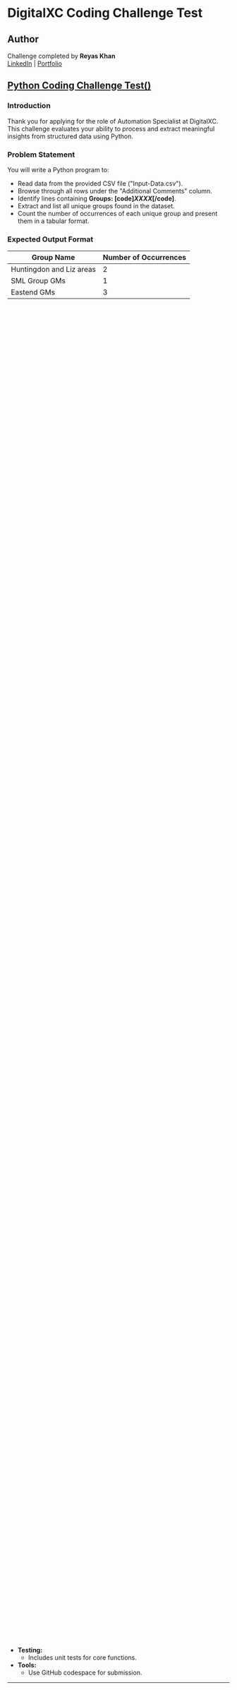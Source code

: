 # DigitalXC Coding Challenge Test

## Author
Challenge completed by **Reyas Khan**  
[LinkedIn](https://www.linkedin.com/in/reyas-khan-16640825b/) | [Portfolio](https://rewyekha.github.io/#/home)

## [Python Coding Challenge Test()](https://github.com/rewyekha/Python-challenge/blob/8301254fbf7d3406a347ac48b08ca5c469340d0a/Python%20Coding%20challenge%20test/extract_groups.py)

### Introduction
Thank you for applying for the role of Automation Specialist at DigitalXC. This challenge evaluates your ability to process and extract meaningful insights from structured data using Python.

### Problem Statement
You will write a Python program to:
- Read data from the provided CSV file ("Input-Data.csv").
- Browse through all rows under the "Additional Comments" column.
- Identify lines containing **Groups: [code]<I>XXXX</I>[/code]**.
- Extract and list all unique groups found in the dataset.
- Count the number of occurrences of each unique group and present them in a tabular format.

### Expected Output Format
| Group Name | Number of Occurrences |
|------------|----------------------|
| Huntingdon and Liz areas | 2 |
| SML Group GMs | 1 |
| Eastend GMs | 3 |

### Code Logic and Flow

1. **Read the CSV File:**
   - Open and read the "Input-Data.csv" file using the `csv` module.
   - Store relevant data from the "Additional Comments" column.

2. **Extract Group Information:**
   - Use regular expressions (`re` module) to detect patterns matching **Groups: [code]<I>XXXX</I>[/code]**.
   - Extract the group names from the matched text.

3. **Process Data and Count Unique Groups:**
   - Store extracted group names in a dictionary where the key is the group name and the value is its count.
   - Ensure multiple groups in a single entry are split properly and counted separately.

4. **Output the Results:**
   - Save the results into a new CSV file with columns `Group Name` and `Number of Occurrences`.
   - Display the output in a structured format.

### Functions Breakdown

#### `parse_csv(file_path: str) -> list`
Reads and extracts text from the "Additional Comments" column.

#### `extract_groups(text: str) -> list`
Uses regular expressions to identify and extract groups from the given text.

#### `count_groups(group_list: list) -> dict`
Aggregates the extracted group names and counts their occurrences.

#### `save_to_csv(output_file: str, data: dict)`
Writes the final grouped data into a new CSV file.

### Installation & Usage

#### Clone the Repository
```sh
git clone <repository_url>
cd <repository_directory>
```

#### Run the Script
```sh
python extract_groups.py
```

#### Dependencies
- Python 3.x
- `csv` module (built-in)
- `re` module (built-in)

---

## [Full Stack Engineer Coding Challenge](https://github.com/rewyekha/Python-challenge/blob/8301254fbf7d3406a347ac48b08ca5c469340d0a/Full%20stack%20Engineer%20Coding%20challenge/secret_santa.py)

### Secret Santa Game

#### Background
Acme Inc. is organizing a **Secret Santa** event among employees. Each employee must be randomly assigned a recipient ("Secret Child") while ensuring fairness and avoiding conflicts from previous years.

### Problem Statement
Your task is to automate the Secret Santa assignment process using Python. The program should:
1. Read employee details from a CSV file.
2. Assign each employee a unique Secret Child while following these rules:
   - An employee cannot be assigned themselves.
   - Employees should not receive the same Secret Child as last year.
   - Each employee must have exactly one Secret Child.
   - Each Secret Child should be assigned only once.
3. Generate a new CSV file containing the Secret Santa pairings.
4. Handle edge cases, errors, and ensure the program is modular and scalable.

### Expected Output Format
A new CSV file with:
| Employee Name | Employee Email | Secret Child Name | Secret Child Email |
|--------------|--------------|------------------|------------------|

### Code Logic and Flow

1. **Read Employee Data:**
   - Parse the employee list from the CSV file.
   - Store employees in a list of objects.

2. **Ensure Unique Assignments:**
   - Load last year's assignments (if available) and store them in a dictionary.
   - Check for duplicates or invalid assignments and reassign as necessary.

3. **Randomized Assignment Using OOP:**
   - Implement object-oriented design using an `Employee` class and a `SecretSanta` class.
   - Randomly shuffle employees and assign Secret Children ensuring all constraints are met.
   - If a valid assignment isn't possible, retry until a valid set is found.

4. **Save Output:**
   - Write the final Secret Santa assignments into a CSV file.

### Object-Oriented Design & Functions Breakdown

#### `class Employee`
Represents an employee with attributes:
- `name` (str)
- `email` (str)
- `previous_child` (str, optional)

#### `class SecretSanta`
Handles Secret Santa logic:
- Reads and processes employee data.
- Assigns Secret Children following constraints.
- Saves results to a CSV file.

##### `assign_secret_santa(self)`
Randomly assigns Secret Santa pairings while ensuring constraints are met.

##### `load_previous_assignments(self, file_path: str) -> dict`
Loads last year's assignments to prevent duplicate pairings.

##### `save_assignments(self, output_file: str)`
Writes the final Secret Santa pairings to a CSV file.

### Installation & Usage

#### Clone the Repository
```sh
git clone <repository_url>
cd <repository_directory>
```

#### Run the Script
```sh
python secret_santa.py
```

#### Dependencies
- Python 3.x
- `csv` module (built-in)
- `random` module (built-in)

### Solution Expectations

- **Modularity & Extensibility:**
  - Uses OOP principles for better maintainability.
  - Functions are independent and reusable.
- **Error Handling:**
  - Handles invalid inputs and file errors.
- **Testing:**
  - Includes unit tests for core functions.
- **Tools:**
  - Use GitHub codespace for submission.

---




